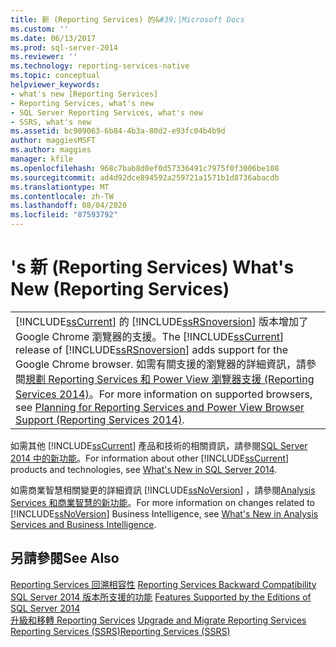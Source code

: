 ```yaml
---
title: 新 (Reporting Services) 的&#39;|Microsoft Docs
ms.custom: ''
ms.date: 06/13/2017
ms.prod: sql-server-2014
ms.reviewer: ''
ms.technology: reporting-services-native
ms.topic: conceptual
helpviewer_keywords:
- what's new [Reporting Services]
- Reporting Services, what's new
- SQL Server Reporting Services, what's new
- SSRS, what's new
ms.assetid: bc909063-6b84-4b3a-80d2-e93fc04b4b9d
author: maggiesMSFT
ms.author: maggies
manager: kfile
ms.openlocfilehash: 968c7bab8d0ef0d57336491c7975f0f3006be108
ms.sourcegitcommit: ad4d92dce894592a259721a1571b1d8736abacdb
ms.translationtype: MT
ms.contentlocale: zh-TW
ms.lasthandoff: 08/04/2020
ms.locfileid: "87593792"
---
```

# <a name="what39s-new-reporting-services"></a><span data-ttu-id="ed0bd-102">&#39;s 新 (Reporting Services) </span><span class="sxs-lookup"><span data-stu-id="ed0bd-102">What&#39;s New (Reporting Services)</span></span>
  
  
||  
|-|  
|<span data-ttu-id="ed0bd-103">[!INCLUDE[ssCurrent](../includes/sscurrent-md.md)] 的 [!INCLUDE[ssRSnoversion](../includes/ssrsnoversion-md.md)] 版本增加了 Google Chrome 瀏覽器的支援。</span><span class="sxs-lookup"><span data-stu-id="ed0bd-103">The [!INCLUDE[ssCurrent](../includes/sscurrent-md.md)] release of [!INCLUDE[ssRSnoversion](../includes/ssrsnoversion-md.md)] adds support for the Google Chrome browser.</span></span> <span data-ttu-id="ed0bd-104">如需有關支援的瀏覽器的詳細資訊，請參閱[規劃 Reporting Services 和 Power View 瀏覽器支援 &#40;Reporting Services 2014&#41;](../../2014/reporting-services/browser-support-for-reporting-services-and-power-view.md)。</span><span class="sxs-lookup"><span data-stu-id="ed0bd-104">For more information on supported browsers, see [Planning for Reporting Services and Power View Browser Support &#40;Reporting Services 2014&#41;](../../2014/reporting-services/browser-support-for-reporting-services-and-power-view.md).</span></span>|  
  
 <span data-ttu-id="ed0bd-105">如需其他 [!INCLUDE[ssCurrent](../includes/sscurrent-md.md)] 產品和技術的相關資訊，請參閱[SQL Server 2014 中的新功能](../sql-server/what-s-new-in-sql-server-2016.md)。</span><span class="sxs-lookup"><span data-stu-id="ed0bd-105">For information about other [!INCLUDE[ssCurrent](../includes/sscurrent-md.md)] products and technologies, see [What's New in SQL Server 2014](../sql-server/what-s-new-in-sql-server-2016.md).</span></span>  
  
 <span data-ttu-id="ed0bd-106">如需商業智慧相關變更的詳細資訊 [!INCLUDE[ssNoVersion](../includes/ssnoversion-md.md)] ，請參閱[Analysis Services 和商業智慧的新功能](https://docs.microsoft.com/analysis-services/what-s-new-in-analysis-services)。</span><span class="sxs-lookup"><span data-stu-id="ed0bd-106">For more information on changes related to [!INCLUDE[ssNoVersion](../includes/ssnoversion-md.md)] Business Intelligence, see [What's New in Analysis Services and Business Intelligence](https://docs.microsoft.com/analysis-services/what-s-new-in-analysis-services).</span></span>  
  
## <a name="see-also"></a><span data-ttu-id="ed0bd-107">另請參閱</span><span class="sxs-lookup"><span data-stu-id="ed0bd-107">See Also</span></span>  
 <span data-ttu-id="ed0bd-108">[Reporting Services 回溯相容性](reporting-services-backward-compatibility.md) </span><span class="sxs-lookup"><span data-stu-id="ed0bd-108">[Reporting Services Backward Compatibility](reporting-services-backward-compatibility.md) </span></span>  
 <span data-ttu-id="ed0bd-109">[SQL Server 2014 版本所支援的功能](../../2014/getting-started/features-supported-by-the-editions-of-sql-server-2014.md) </span><span class="sxs-lookup"><span data-stu-id="ed0bd-109">[Features Supported by the Editions of SQL Server 2014](../../2014/getting-started/features-supported-by-the-editions-of-sql-server-2014.md) </span></span>  
 <span data-ttu-id="ed0bd-110">[升級和移轉 Reporting Services](install-windows/upgrade-and-migrate-reporting-services.md) </span><span class="sxs-lookup"><span data-stu-id="ed0bd-110">[Upgrade and Migrate Reporting Services](install-windows/upgrade-and-migrate-reporting-services.md) </span></span>  
 [<span data-ttu-id="ed0bd-111">Reporting Services &#40;SSRS&#41;</span><span class="sxs-lookup"><span data-stu-id="ed0bd-111">Reporting Services &#40;SSRS&#41;</span></span>](create-deploy-and-manage-mobile-and-paginated-reports.md)  
  
  

